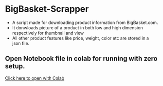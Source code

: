 # BigBasket-Scrapper

* A script made for downloading product information from BigBasket.com. 
* It donwloads picture of a product in both low and high dimension respectively for thumbnail and view 
* All other product features like price, weight, color etc are stored in a json file.

## Open Notebook file in colab for running with zero setup.  

[Click here to open with Colab](https://colab.research.google.com/github/riocarts/bigbasket-data/blob/Bigbasket_Scrapper.ipynb)
